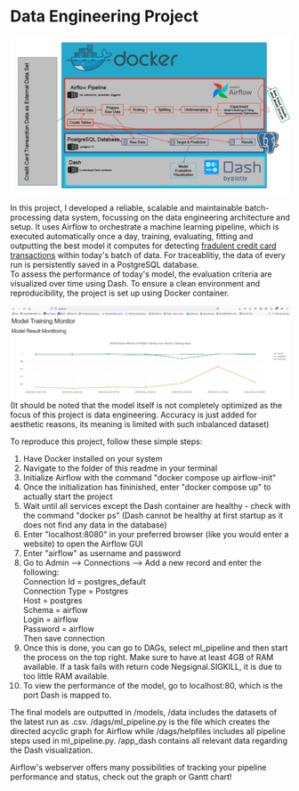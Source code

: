 # Data Engineering Project 

![Architecture Diagram](./architecture.jpg)

In this project, I developed a reliable, scalable and maintainable batch-processing data system, focussing on the data engineering architecture and setup. It uses Airflow to orchestrate a machine learning pipeline, which is executed automatically once a day, training, evaluating, fitting and outputting the best model it computes for detecting [fradulent credit card transactions](https://www.kaggle.com/mlg-ulb/creditcardfraud) within today's batch of data.
For traceablitiy, the data of every run is persistently saved in a PostgreSQL database.  
To assess the performance of today's model, the evaluation criteria are visualized over time using Dash. To ensure a clean environment and reproducibility, the project is set up using Docker container. 

![Dash Visualization](./Dash.JPG)
(It should be noted that the model itself is not completely optimized as the focus of this project is data engineering. Accuracy is just added for aesthetic reasons, its meaning is limited with such inbalanced dataset)

To reproduce this project, follow these simple steps:

1. Have Docker installed on your system  
2. Navigate to the folder of this readme in your terminal   
3. Initialize Airflow with the command "docker compose up airflow-init"  
4. Once the initialization has fininished, enter "docker compose up" to actually start the project  
5. Wait until all services except the Dash container are healthy - check with the command "docker ps" (Dash cannot be healthy at first startup as it does not find any data in the database)  
6. Enter "localhost:8080" in your preferred browser (like you would enter a website) to open the Airflow GUI  
7. Enter "airflow" as username and password  
8. Go to Admin --> Connections --> Add a new record and enter the following:    
  Connection Id = postgres_default  
  Connection Type = Postgres  
  Host = postgres  
  Schema = airflow  
  Login = airflow  
  Password = airflow  
  Then save connection
9. Once this is done, you can go to DAGs, select ml_pipeline and then start the process on the top right. 
Make sure to have at least 4GB of RAM available. If a task fails with return code Negsignal.SIGKILL, it is due to too little RAM available.  
10. To view the performance of the model, go to localhost:80, which is the port Dash is mapped to. 

The final models are outputted in /models, /data includes the datasets of the latest run as .csv. /dags/ml_pipeline.py is the file which creates the directed acyclic graph for Airflow while /dags/helpfiles includes all pipeline steps used in ml_pipeline.py. /app_dash contains all relevant data regarding the Dash visualization. 

Airflow's webserver offers many possibilities of tracking your pipeline performance and status, check out the graph or Gantt chart!



